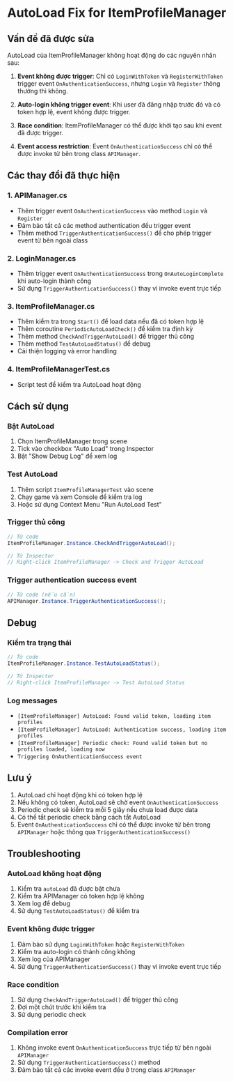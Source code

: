 # AutoLoad Fix for ItemProfileManager

## Vấn đề đã được sửa

AutoLoad của ItemProfileManager không hoạt động do các nguyên nhân sau:

1. **Event không được trigger**: Chỉ có `LoginWithToken` và `RegisterWithToken` trigger event `OnAuthenticationSuccess`, nhưng `Login` và `Register` thông thường thì không.

2. **Auto-login không trigger event**: Khi user đã đăng nhập trước đó và có token hợp lệ, event không được trigger.

3. **Race condition**: ItemProfileManager có thể được khởi tạo sau khi event đã được trigger.

4. **Event access restriction**: Event `OnAuthenticationSuccess` chỉ có thể được invoke từ bên trong class `APIManager`.

## Các thay đổi đã thực hiện

### 1. APIManager.cs
- Thêm trigger event `OnAuthenticationSuccess` vào method `Login` và `Register`
- Đảm bảo tất cả các method authentication đều trigger event
- Thêm method `TriggerAuthenticationSuccess()` để cho phép trigger event từ bên ngoài class

### 2. LoginManager.cs
- Thêm trigger event `OnAuthenticationSuccess` trong `OnAutoLoginComplete` khi auto-login thành công
- Sử dụng `TriggerAuthenticationSuccess()` thay vì invoke event trực tiếp

### 3. ItemProfileManager.cs
- Thêm kiểm tra trong `Start()` để load data nếu đã có token hợp lệ
- Thêm coroutine `PeriodicAutoLoadCheck()` để kiểm tra định kỳ
- Thêm method `CheckAndTriggerAutoLoad()` để trigger thủ công
- Thêm method `TestAutoLoadStatus()` để debug
- Cải thiện logging và error handling

### 4. ItemProfileManagerTest.cs
- Script test để kiểm tra AutoLoad hoạt động

## Cách sử dụng

### Bật AutoLoad
1. Chọn ItemProfileManager trong scene
2. Tick vào checkbox "Auto Load" trong Inspector
3. Bật "Show Debug Log" để xem log

### Test AutoLoad
1. Thêm script `ItemProfileManagerTest` vào scene
2. Chạy game và xem Console để kiểm tra log
3. Hoặc sử dụng Context Menu "Run AutoLoad Test"

### Trigger thủ công
```csharp
// Từ code
ItemProfileManager.Instance.CheckAndTriggerAutoLoad();

// Từ Inspector
// Right-click ItemProfileManager -> Check and Trigger AutoLoad
```

### Trigger authentication success event
```csharp
// Từ code (nếu cần)
APIManager.Instance.TriggerAuthenticationSuccess();
```

## Debug

### Kiểm tra trạng thái
```csharp
// Từ code
ItemProfileManager.Instance.TestAutoLoadStatus();

// Từ Inspector
// Right-click ItemProfileManager -> Test AutoLoad Status
```

### Log messages
- `[ItemProfileManager] AutoLoad: Found valid token, loading item profiles`
- `[ItemProfileManager] AutoLoad: Authentication success, loading item profiles`
- `[ItemProfileManager] Periodic check: Found valid token but no profiles loaded, loading now`
- `Triggering OnAuthenticationSuccess event`

## Lưu ý

1. AutoLoad chỉ hoạt động khi có token hợp lệ
2. Nếu không có token, AutoLoad sẽ chờ event `OnAuthenticationSuccess`
3. Periodic check sẽ kiểm tra mỗi 5 giây nếu chưa load được data
4. Có thể tắt periodic check bằng cách tắt AutoLoad
5. Event `OnAuthenticationSuccess` chỉ có thể được invoke từ bên trong `APIManager` hoặc thông qua `TriggerAuthenticationSuccess()`

## Troubleshooting

### AutoLoad không hoạt động
1. Kiểm tra `autoLoad` đã được bật chưa
2. Kiểm tra APIManager có token hợp lệ không
3. Xem log để debug
4. Sử dụng `TestAutoLoadStatus()` để kiểm tra

### Event không được trigger
1. Đảm bảo sử dụng `LoginWithToken` hoặc `RegisterWithToken`
2. Kiểm tra auto-login có thành công không
3. Xem log của APIManager
4. Sử dụng `TriggerAuthenticationSuccess()` thay vì invoke event trực tiếp

### Race condition
1. Sử dụng `CheckAndTriggerAutoLoad()` để trigger thủ công
2. Đợi một chút trước khi kiểm tra
3. Sử dụng periodic check

### Compilation error
1. Không invoke event `OnAuthenticationSuccess` trực tiếp từ bên ngoài `APIManager`
2. Sử dụng `TriggerAuthenticationSuccess()` method
3. Đảm bảo tất cả các invoke event đều ở trong class `APIManager`